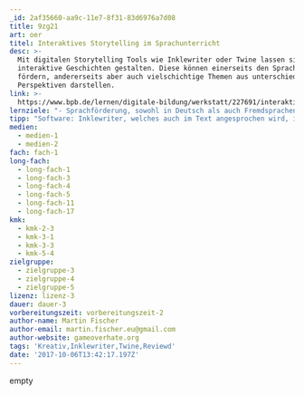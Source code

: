 ```yaml
---
_id: 2af35660-aa9c-11e7-8f31-83d6976a7d08
title: 9zg21
art: oer
titel: Interaktives Storytelling im Sprachunterricht
desc: >-
  Mit digitalen Storytelling Tools wie Inklewriter oder Twine lassen sich
  interaktive Geschichten gestalten. Diese können einerseits den Spracherwerb
  fördern, andererseits aber auch vielschichtige Themen aus unterschiedlichen
  Perspektiven darstellen.
link: >-
  https://www.bpb.de/lernen/digitale-bildung/werkstatt/227691/interaktives-storytelling-mit-twine
lernziele: "- Sprachförderung, sowohl in Deutsch als auch Fremdsprachen durch freies Schreiben\r\n- Kreatives Schreiben, insbesondere durch die Erstellung vielfältiger Szenarien aufgrund von Entscheidungspunkten in der Geschichte\r\n- Vernetztes Denken durch verzweigte Handlungsstränge und Handlungsfolgen im Text"
tipp: "Software: Inklewriter, welches auch im Text angesprochen wird, ist noch einsteigerfreundlicher als Twine. Auf der Seite des Tools finden sich auch Hinweise zur pädagogischen Nutzung von Inklewriter: https://www.inklestudios.com/inklewriter/education/\r\n\r\nTechnische Voraussetzungen: Sowohl Inklewriter als auch Twine können beide direkt im Browser genutzt werden, was die Vorbereitungszeit deutlich verkürzt. Allerdings ist es empfehlenswert die Programme lokal zu installieren, damit die Datensicherung sichergestellt ist.\r\n\r\nUrheberrecht: Beide Programme laden aktiv zur Publikation der Inhalte im Netz ein. Hier sollte beachtet werden, dass nur eigene Inhalte genutzt werden. Insbesondere Twince bietet auch die Möglichkeit Hintergrundbilder hinzuzufügen. Dabei muss beachtet werden, dass lizenzfreie oder eigene Bilder genutzt werden.\r\n\r\nDidaktik: Es hilft, wenn die Schreibübungen zunächst durch kreative Assoziationen vorbereitet werden. \r\nBeispiel: Die Lehrperson gibt ein Szenario vor: \"Kurt geht wie jeden Morgen aus dem Haus, doch irgendetwas ist anders als sonst. Auf dem Weg zur Schule passiert er den alten Lattenzaun, welcher irgendwie gar nicht ins Stadtbild passt. Diesen Morgen beschießt Kurt durch den Spalt im Zaun zu spähen. Was er sieht überrascht ihn. Was sieht Kurt?\"\r\nReihum soll nun jede/*e Schüler/*in eine Antwort geben was Kurt überrascht. Eine solche Einleitung hilft enorm das Verständnis zu erweitern, welche Szenarien auftauchen können und wie einzelne Passagen formuliert werden können."
medien:
  - medien-1
  - medien-2
fach: fach-1
long-fach:
  - long-fach-1
  - long-fach-3
  - long-fach-4
  - long-fach-5
  - long-fach-11
  - long-fach-17
kmk:
  - kmk-2-3
  - kmk-3-1
  - kmk-3-3
  - kmk-5-4
zielgruppe:
  - zielgruppe-3
  - zielgruppe-4
  - zielgruppe-5
lizenz: lizenz-3
dauer: dauer-3
vorbereitungszeit: vorbereitungszeit-2
author-name: Martin Fischer
author-email: martin.fischer.eu@gmail.com
author-website: gameoverhate.org
tags: 'Kreativ,Inklewriter,Twine,Reviewd'
date: '2017-10-06T13:42:17.197Z'
---
```

empty
